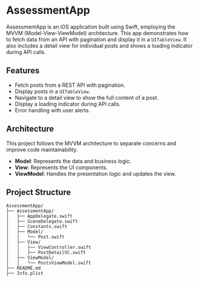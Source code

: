 # AssessmentApp

AssessmentApp is an iOS application built using Swift, employing the MVVM (Model-View-ViewModel) architecture. This app demonstrates how to fetch data from an API with pagination and display it in a `UITableView`. It also includes a detail view for individual posts and shows a loading indicator during API calls.

## Features

- Fetch posts from a REST API with pagination.
- Display posts in a `UITableView`.
- Navigate to a detail view to show the full content of a post.
- Display a loading indicator during API calls.
- Error handling with user alerts.

## Architecture

This project follows the MVVM architecture to separate concerns and improve code maintainability.

- **Model**: Represents the data and business logic.
- **View**: Represents the UI components.
- **ViewModel**: Handles the presentation logic and updates the view.

## Project Structure

```plaintext
AssessmentApp/
├── AssessmentApp/
│   ├── AppDelegate.swift
│   ├── SceneDelegate.swift
│   ├── Constants.swift
│   ├── Model/
│   │   └── Post.swift
│   ├── View/
│   │   ├── ViewController.swift
│   │   ├── PostDetailVC.swift
│   ├── ViewModel/
│   │   └── PostsViewModel.swift
├── README.md
├── Info.plist
